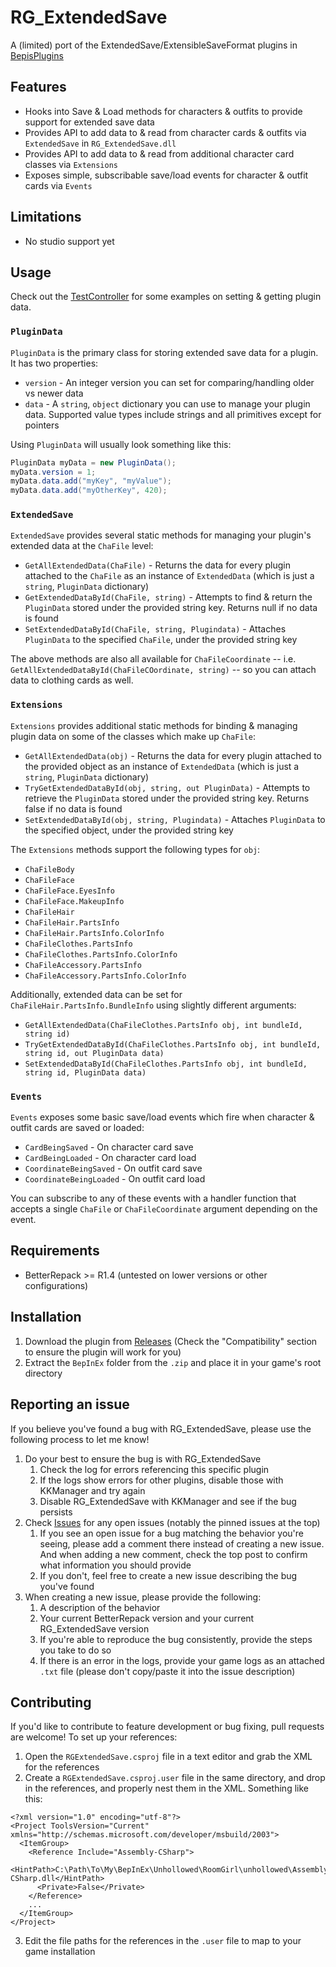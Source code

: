 # RG_ExtendedSave
A (limited) port of the ExtendedSave/ExtensibleSaveFormat plugins in [BepisPlugins](https://github.com/IllusionMods/BepisPlugins/)

## Features
- Hooks into Save & Load methods for characters & outfits to provide support for extended save data
- Provides API to add data to & read from character cards & outfits via `ExtendedSave` in `RG_ExtendedSave.dll`
- Provides API to add data to & read from additional character card classes via `Extensions`
- Exposes simple, subscribable save/load events for character & outfit cards via `Events`

## Limitations
- No studio support yet

## Usage

Check out the [TestController](https://github.com/bogus-things/RG_ExtendedSave/blob/develop/test/TestController.cs) for some examples on setting & getting plugin data.

### `PluginData`

`PluginData` is the primary class for storing extended save data for a plugin. It has two properties:
- `version` - An integer version you can set for comparing/handling older vs newer data
- `data` - A `string`, `object` dictionary you can use to manage your plugin data. Supported value types include strings and all primitives except for pointers

Using `PluginData` will usually look something like this:
```c#
PluginData myData = new PluginData();
myData.version = 1;
myData.data.add("myKey", "myValue");
myData.data.add("myOtherKey", 420);
```

### `ExtendedSave`

`ExtendedSave` provides several static methods for managing your plugin's extended data at the `ChaFile` level:
- `GetAllExtendedData(ChaFile)` - Returns the data for every plugin attached to the `ChaFile` as an instance of `ExtendedData` (which is just a `string`, `PluginData` dictionary)
- `GetExtendedDataById(ChaFile, string)` - Attempts to find & return the `PluginData` stored under the provided string key. Returns null if no data is found
- `SetExtendedDataById(ChaFile, string, Plugindata)` - Attaches `PluginData` to the specified `ChaFile`, under the provided string key

The above methods are also all available for `ChaFileCoordinate` -- i.e. `GetAllExtendedDataById(ChaFileCOordinate, string)` -- so you can attach data to clothing cards as well.

### `Extensions`

`Extensions` provides additional static methods for binding & managing plugin data on some of the classes which make up `ChaFile`:
- `GetAllExtendedData(obj)` - Returns the data for every plugin attached to the provided object as an instance of `ExtendedData` (which is just a `string`, `PluginData` dictionary)
- `TryGetExtendedDataById(obj, string, out PluginData)` - Attempts to retrieve the `PluginData` stored under the provided string key. Returns false if no data is found
- `SetExtendedDataById(obj, string, Plugindata)` - Attaches `PluginData` to the specified object, under the provided string key

The `Extensions` methods support the following types for `obj`:
- `ChaFileBody`
- `ChaFileFace`
- `ChaFileFace.EyesInfo`
- `ChaFileFace.MakeupInfo`
- `ChaFileHair`
- `ChaFileHair.PartsInfo`
- `ChaFileHair.PartsInfo.ColorInfo`
- `ChaFileClothes.PartsInfo`
- `ChaFileClothes.PartsInfo.ColorInfo`
- `ChaFileAccessory.PartsInfo`
- `ChaFileAccessory.PartsInfo.ColorInfo`

Additionally, extended data can be set for `ChaFileHair.PartsInfo.BundleInfo` using slightly different arguments:
- `GetAllExtendedData(ChaFileClothes.PartsInfo obj, int bundleId, string id)`
- `TryGetExtendedDataById(ChaFileClothes.PartsInfo obj, int bundleId, string id, out PluginData data)`
- `SetExtendedDataById(ChaFileClothes.PartsInfo obj, int bundleId, string id, PluginData data)`

### `Events`

`Events` exposes some basic save/load events which fire when character & outfit cards are saved or loaded:
- `CardBeingSaved` - On character card save
- `CardBeingLoaded` - On character card load
- `CoordinateBeingSaved` - On outfit card save
- `CoordinateBeingLoaded` - On outfit card load

You can subscribe to any of these events with a handler function that accepts a single `ChaFile` or `ChaFileCoordinate` argument depending on the event.

## Requirements
- BetterRepack >= R1.4 (untested on lower versions or other configurations)

## Installation
1. Download the plugin from [Releases](https://github.com/bogus-things/RG_ExtendedSave/releases) (Check the "Compatibility" section to ensure the plugin will work for you)
2. Extract the `BepInEx` folder from the `.zip` and place it in your game's root directory

## Reporting an issue
If you believe you've found a bug with RG_ExtendedSave, please use the following process to let me know!
1. Do your best to ensure the bug is with RG_ExtendedSave
    1. Check the log for errors referencing this specific plugin
    2. If the logs show errors for other plugins, disable those with KKManager and try again
    3. Disable RG_ExtendedSave with KKManager and see if the bug persists
2. Check [Issues](https://github.com/bogus-things/RG_ExtendedSave/issues) for any open issues (notably the pinned issues at the top)
    1. If you see an open issue for a bug matching the behavior you're seeing, please add a comment there instead of creating a new issue. And when adding a new comment, check the top post to confirm what information you should provide
    2. If you don't, feel free to create a new issue describing the bug you've found
3. When creating a new issue, please provide the following:
    1. A description of the behavior
    2. Your current BetterRepack version and your current RG_ExtendedSave version
    3. If you're able to reproduce the bug consistently, provide the steps you take to do so
    4. If there is an error in the logs, provide your game logs as an attached `.txt` file (please don't copy/paste it into the issue description)
  
## Contributing
If you'd like to contribute to feature development or bug fixing, pull requests are welcome! To set up your references:
1. Open the `RGExtendedSave.csproj` file in a text editor and grab the XML for the references
2. Create a `RGExtendedSave.csproj.user` file in the same directory, and drop in the references, and properly nest them in the XML. Something like this:
```
<?xml version="1.0" encoding="utf-8"?>
<Project ToolsVersion="Current" xmlns="http://schemas.microsoft.com/developer/msbuild/2003">
  <ItemGroup>
    <Reference Include="Assembly-CSharp">
      <HintPath>C:\Path\To\My\BepInEx\Unhollowed\RoomGirl\unhollowed\Assembly-CSharp.dll</HintPath>
      <Private>False</Private>
    </Reference>
    ...
  </ItemGroup>
</Project>
```
3. Edit the file paths for the references in the `.user` file to map to your game installation
